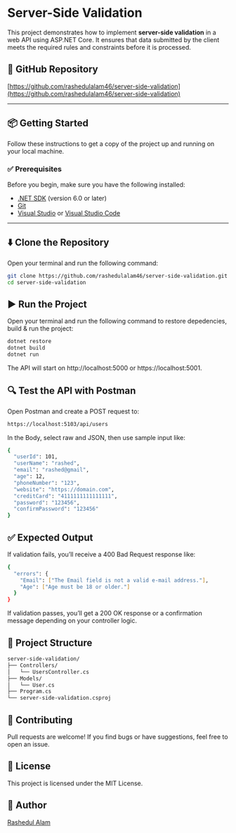 # Server-Side Validation

This project demonstrates how to implement **server-side validation** in a web API using ASP.NET Core. It ensures that data submitted by the client meets the required rules and constraints before it is processed.

## 🔗 GitHub Repository

[https://github.com/rashedulalam46/server-side-validation](https://github.com/rashedulalam46/server-side-validation)

---

## 📦 Getting Started

Follow these instructions to get a copy of the project up and running on your local machine.

### ✅ Prerequisites

Before you begin, make sure you have the following installed:

- [.NET SDK](https://dotnet.microsoft.com/download) (version 6.0 or later)
- [Git](https://git-scm.com/)
- [Visual Studio](https://visualstudio.microsoft.com/) or [Visual Studio Code](https://code.visualstudio.com/)

---

## ⬇️ Clone the Repository

Open your terminal and run the following command:

```bash
git clone https://github.com/rashedulalam46/server-side-validation.git
cd server-side-validation
```

## ▶️ Run the Project

Open your terminal and run the following command to restore depedencies, build & run the project:

```bash
dotnet restore
dotnet build
dotnet run
```

The API will start on http://localhost:5000 or https://localhost:5001.

## 🔍 Test the API with Postman

Open Postman and create a POST request to:

```bash
https://localhost:5103/api/users
```

In the Body, select raw and JSON, then use sample input like:

```bash
{
  "userId": 101,
  "userName": "rashed",
  "email": "rashed@gmail",
  "age": 12,
  "phoneNumber": "123",
  "website": "https://domain.com",
  "creditCard": "4111111111111111",
  "password": "123456",
  "confirmPassword": "123456"
}
```

## ✅ Expected Output

If validation fails, you’ll receive a 400 Bad Request response like:

```bash
{
  "errors": {
    "Email": ["The Email field is not a valid e-mail address."],
    "Age": ["Age must be 18 or older."]
  }
}
```

If validation passes, you’ll get a 200 OK response or a confirmation message depending on your controller logic.

## 📁 Project Structure

```bash
server-side-validation/
├── Controllers/
│   └── UsersController.cs
├── Models/
│   └── User.cs
├── Program.cs
└── server-side-validation.csproj
```

## 🤝 Contributing
Pull requests are welcome! If you find bugs or have suggestions, feel free to open an issue.

## 📄 License
This project is licensed under the MIT License.

## 👤 Author
[Rashedul Alam](https://github.com/rashedulalam46)






